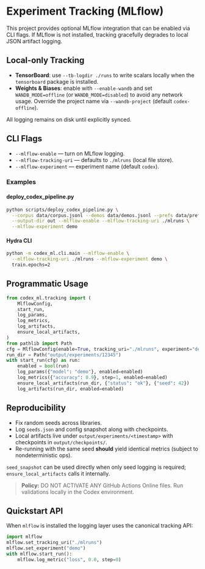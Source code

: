 <!-- BEGIN: CODEX_MLFLOW_DOCS -->
# Experiment Tracking (MLflow)

This project provides optional MLflow integration that can be enabled via CLI flags.
If MLflow is not installed, tracking gracefully degrades to local JSON artifact logging.

## Local-only Tracking

* **TensorBoard**: use `--tb-logdir ./runs` to write scalars locally when the
  `tensorboard` package is installed.
* **Weights & Biases**: enable with `--enable-wandb` and set
  `WANDB_MODE=offline` (or `WANDB_MODE=disabled`) to avoid any network usage.
  Override the project name via `--wandb-project` (default `codex-offline`).

All logging remains on disk until explicitly synced.

## CLI Flags
- `--mlflow-enable` — turn on MLflow logging.
- `--mlflow-tracking-uri` — defaults to `./mlruns` (local file store).
- `--mlflow-experiment` — experiment name (default `codex`).

### Examples

#### deploy_codex_pipeline.py

```bash
python scripts/deploy_codex_pipeline.py \
  --corpus data/corpus.jsonl --demos data/demos.jsonl --prefs data/prefs.jsonl \
  --output-dir out --mlflow-enable --mlflow-tracking-uri ./mlruns \
  --mlflow-experiment demo
```

#### Hydra CLI

```bash
python -m codex_ml.cli.main --mlflow-enable \
  --mlflow-tracking-uri ./mlruns --mlflow-experiment demo \
  train.epochs=2
```

## Programmatic Usage
```python
from codex_ml.tracking import (
    MlflowConfig,
    start_run,
    log_params,
    log_metrics,
    log_artifacts,
    ensure_local_artifacts,
)
from pathlib import Path
cfg = MlflowConfig(enable=True, tracking_uri="./mlruns", experiment="demo")
run_dir = Path("output/experiments/12345")
with start_run(cfg) as run:
    enabled = bool(run)
    log_params({"model": "demo"}, enabled=enabled)
    log_metrics({"accuracy": 0.9}, step=1, enabled=enabled)
    ensure_local_artifacts(run_dir, {"status": "ok"}, {"seed": 42})
    log_artifacts(run_dir, enabled=enabled)
```

## Reproducibility

* Fix random seeds across libraries.
* Log `seeds.json` and config snapshot along with checkpoints.
* Local artifacts live under `output/experiments/<timestamp>` with checkpoints in `output/checkpoints/`.
* Re-running with the same seed **should** yield identical metrics (subject to nondeterministic ops).

`seed_snapshot` can be used directly when only seed logging is required; `ensure_local_artifacts` calls it internally.

> **Policy:** DO NOT ACTIVATE ANY GitHub Actions Online files. Run validations locally in the Codex environment.

## Quickstart API

When `mlflow` is installed the logging layer uses the canonical tracking API:

```python
import mlflow
mlflow.set_tracking_uri("./mlruns")
mlflow.set_experiment("demo")
with mlflow.start_run():
    mlflow.log_metric("loss", 0.0, step=0)
```
